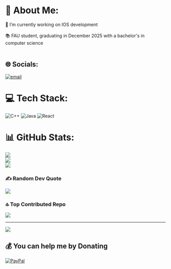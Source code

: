 # 💫 About Me:
🔭 I’m currently working on IOS development <br><br>
📚 FAU student, graduating in December 2025 with a bachelor's in computer science <br><br>


## 🌐 Socials:
[![email](https://img.shields.io/badge/Email-D14836?logo=gmail&logoColor=white)](mailto:ahernandez2022@fau.edu) 

# 💻 Tech Stack:
![C++](https://img.shields.io/badge/c++-%2300599C.svg?style=flat&logo=c%2B%2B&logoColor=white) ![Java](https://img.shields.io/badge/java-%23ED8B00.svg?style=flat&logo=openjdk&logoColor=white) ![React](https://img.shields.io/badge/react-%2320232a.svg?style=flat&logo=react&logoColor=%2361DAFB)
# 📊 GitHub Stats:
![](https://github-readme-stats.vercel.app/api?username=Nani-anais&theme=shades-of-purple&hide_border=false&include_all_commits=false&count_private=false)<br/>
![](https://nirzak-streak-stats.vercel.app/?user=Nani-anais&theme=shades-of-purple&hide_border=false)<br/>
![](https://github-readme-stats.vercel.app/api/top-langs/?username=Nani-anais&theme=shades-of-purple&hide_border=false&include_all_commits=false&count_private=false&layout=compact)

### ✍️ Random Dev Quote
![](https://quotes-github-readme.vercel.app/api?type=horizontal&theme=gruvbox)

### 🔝 Top Contributed Repo
![](https://github-contributor-stats.vercel.app/api?username=Nani-anais&limit=5&theme=shades-of-purple&combine_all_yearly_contributions=true)

---
[![](https://visitcount.itsvg.in/api?id=Nani-anais&icon=1&color=6)](https://visitcount.itsvg.in)

  ## 💰 You can help me by Donating
  [![PayPal](https://img.shields.io/badge/PayPal-00457C?style=for-the-badge&logo=paypal&logoColor=white)](https://paypal.me/Paypal.me/AnaisYH) 

  
<!-- Proudly created with GPRM ( https://gprm.itsvg.in ) -->
